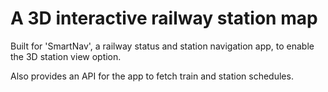 # A 3D interactive railway station map

Built for 'SmartNav', a railway status and station navigation app, to enable the 3D station view option.

Also provides an API for the app to fetch train and station schedules.
